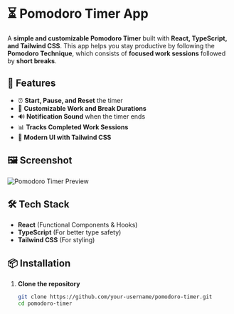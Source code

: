 # ⏳ Pomodoro Timer App  

A **simple and customizable Pomodoro Timer** built with **React, TypeScript, and Tailwind CSS**. This app helps you stay productive by following the **Pomodoro Technique**, which consists of **focused work sessions** followed by **short breaks**.  

## 🚀 Features  

- ⏰ **Start, Pause, and Reset** the timer  
- 🔄 **Customizable Work and Break Durations**  
- 🔊 **Notification Sound** when the timer ends  
- 📊 **Tracks Completed Work Sessions**  
- 🎨 **Modern UI with Tailwind CSS**  

## 🖼️ Screenshot  

![Pomodoro Timer Preview](./src/assets/pomodoro.png.png)  

## 🛠️ Tech Stack  

- **React** (Functional Components & Hooks)  
- **TypeScript** (For better type safety)  
- **Tailwind CSS** (For styling)  

## 📦 Installation  

1. **Clone the repository**  
   ```sh
   git clone https://github.com/your-username/pomodoro-timer.git
   cd pomodoro-timer
